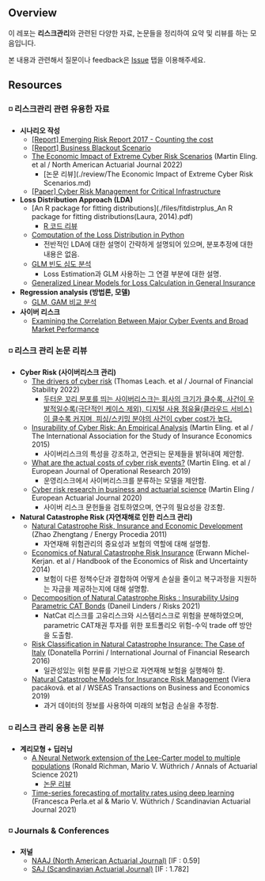 ## Overview

이 레포는 **리스크관리**와 관련된 다양한 자료, 논문들을 정리하여 요약 및 리뷰를 하는 모음입니다.

본 내용과 관련해서 질문이나 feedback은 [Issue](https://github.com/keywoongbae/all-about-risk-management/issues) 탭을 이용해주세요.

## Resources

### ◽ 리스크관리 관련 유용한 자료

- **시나리오 작성**
  - [[Report] Emerging Risk Report 2017 - Counting the cost](./files/emerging_risk_report_2017.pdf)
  - [[Report] Business Blackout Scenario](./files/business_blackout_scenario.pdf)
  - [The Economic Impact of Extreme Cyber Risk Scenarios](./files/the_economic_impact_of_extreme_cyber_risk_scenarios.pdf) (Martin Eling. et al / North American Actuarial Journal 2022)
    - [논문 리뷰](./review/The Economic Impact of Extreme Cyber Risk Scenarios.md)
  - [[Paper] Cyber Risk Management for Critical Infrastructure](./files/cyber_risk_management_for_critical_infrastructure.pdf)
- **Loss Distribution Approach (LDA)**
  - [An R package for fitting distributions](./files/fitdistrplus_An R package for fitting distributions(Laura, 2014).pdf)
    - [R 코드 리뷰](https://github.com/keywoongbae/all-about-risk-management/blob/main/code/R%20package%20for%20fitting%20distributions.r)
  - [Computation of the Loss Distribution in Python](https://quantatrisk.com/2016/06/05/loss-distribution-operational-risk/)
    - 전반적인 LDA에 대한 설명이 간략하게 설명되어 있으며, 분포추정에 대한 내용은 없음.
  - [GLM 빈도 심도 분석](https://www.kiri.or.kr/pdf/%EC%97%B0%EA%B5%AC%EC%9E%90%EB%A3%8C/%EC%97%B0%EA%B5%AC%EB%B3%B4%EA%B3%A0%EC%84%9C/nre2018-16_02.pdf)
    - Loss Estimation과 GLM 사용하는 그 연결 부분에 대한 설명.
  - [Generalized Linear Models for Loss Calculation in General Insurance](./files/GLM_for_loss_calculation_in_GI.pdf)
- **Regression analysis (방법론, 모델)**
  - [GLM, GAM 비교 분석](https://christophm.github.io/interpretable-ml-book/extend-lm.html)
- **사이버 리스크**
  - [Examining the Correlation Between Major Cyber Events and Broad Market Performance](./files/Sep-2023-Cyber-Report-ILS-Publish.pdf)

### ◽ 리스크 관리 논문 리뷰

- **Cyber Risk (사이버리스크 관리)**
  - [The drivers of cyber risk](./files/Aldasoro_JFS_2022.pdf) (Thomas Leach. et al / Journal of Financial Stability 2022)
    - [두터운 꼬리 분포를 띄는 사이버리스크는 회사의 크기가 클수록, 사건이 우발적일수록(극단적인 케이스 제외), 디지털 사용 점유율(클라우드 서비스)이 클수록 커지며, 피싱/스키밍 분야의 사건이 cyber cost가 높다.](./review/the_drivers_of_cyber_risk.md) 
  - [Insurability of Cyber Risk: An Empirical Analysis](./files/Biener_IASIE_2015.pdf) (Martin Eling. et al / The International Association for the Study of Insurance Economics 2015)
    - 사이버리스크의 특성을 강조하고, 연관되는 문제들을 밝혀내여 제안함.
  - [What are the actual costs of cyber risk events?](./files/Eling_EJOR_2019.pdf) (Martin Eling. et al / European Journal of Operational Research 2019)
    - 운영리스크에서 사이버리스크를 분류하는 모델을 제안함.
  - [Cyber risk research in business and actuarial science](./files/Eling_EAJ_2020.pdf) (Martin Eling / European Actuarial Journal 2020)
    - 사이버 리스크 문헌들을 검토하였으며, 연구의 필요성을 강조함.
- **Natural Catastrophe Risk (자연재해로 인한 리스크 관리)**
  - [Natural Catastrophe Risk, Insurance and Economic Development](./files/zhao_procedia.pdf) (Zhao Zhengtang / Energy Procedia 2011)
    - 자연재해 위험관리의 중요성과 보험의 역할에 대해 설명함.
  - [Economics of Natural Catastrophe Risk Insurance](https://www.sciencedirect.com/science/article/abs/pii/B9780444536853000118) (Erwann Michel-Kerjan. et al / Handbook of the Economics of Risk and Uncertainty 2014)
    - 보험이 다른 정책수단과 결합하여 어떻게 손실을 줄이고 복구과정을 지원하는 자금을 제공하는지에 대해 설명함.
  - [Decomposition of Natural Catastrophe Risks : Insurability Using Parametric CAT Bonds](./files/Linders_Risks_2021.pdf) (Daneil Linders / Risks 2021)
    - NatCat 리스크를 고유리스크와 시스템리스크로 위험을 분해하였으며, parametric CAT채권 투자를 위한 포트폴리오 위험-수익 trade off 방안을 도출함.
  - [Risk Classification in Natural Catastrophe Insurance: The Case of Italy](./files/Porrini_IJFR_2016.pdf) (Donatella Porrini / International Journal of Financial Research 2016)
    - 일관성있는 위험 분류를 기반으로 자연재해 보험을 실행해야 함.
  - [Natural Catastrophe Models for Insurance Risk Management](./files/Viera_WSEAS_2019.pdf) (Viera pacáková. et al / WSEAS Transactions on Business and Economics 2019)
    - 과거 데이터의 정보를 사용하여 미래의 보험금 손실을 추정함.

### ◽ 리스크 관리 응용 논문 리뷰

- **계리모형 + 딥러닝**
  - [A Neural Network extension of the Lee-Carter model to multiple populations](./files/Richman_and_Wuthrich_AAS_2021.pdf) (Ronald Richman, Mario V. Wüthrich / Annals of Actuarial Science 2021)
    - [논문 리뷰](https://newindow.tistory.com/319)
  - [Time-series forecasting of mortality rates using deep learning](./files/Perla_et_al_SAJ_2021.pdf) (Francesca Perla.et al & Mario V. Wüthrich / Scandinavian Actuarial Journal 2021)

### ◽ Journals & Conferences

- **저널**
  - [NAAJ (North American Actuarial Journal)](https://www.tandfonline.com/toc/uaaj20/current) [IF : 0.59]
  - [SAJ (Scandinavian Actuarial Journal)](https://www.tandfonline.com/toc/sact20/current) [IF : 1.782]

